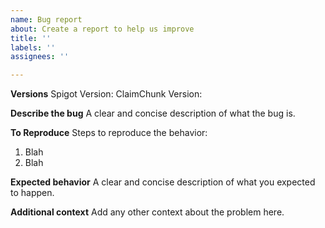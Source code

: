 ```yaml
---
name: Bug report
about: Create a report to help us improve
title: ''
labels: ''
assignees: ''

---
```


**Versions**
Spigot Version:
ClaimChunk Version:

**Describe the bug**
A clear and concise description of what the bug is.

**To Reproduce**
Steps to reproduce the behavior:
1. Blah
2. Blah

**Expected behavior**
A clear and concise description of what you expected to happen.

**Additional context**
Add any other context about the problem here.
